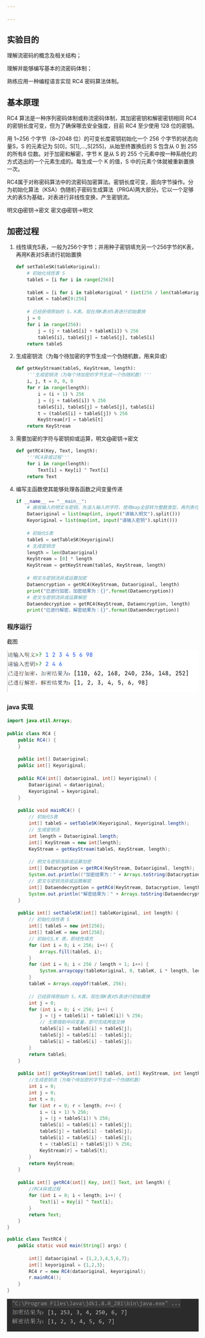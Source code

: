 ```yaml
---

---
```


## 实验目的

理解流密码的概念及相关结构；

理解并能够编写基本的流密码体制；

熟练应用一种编程语言实现 RC4 密码算法体制。

## 基本原理

RC4 算法是一种序列密码体制或称流密码体制，其加密密钥和解密密钥相同 RC4 的密钥长度可变，但为了确保哪去安全强度，目前 RC4 至少使用 128 位的密钥。 

用 1~256 个字节（8~2048 位）的可变长度密钥初始化一个 256 个字节的状态向量S，S 的元素记为 S[0]，S[1],…,S[255]，从始至终置换后的 S 包含从 0 到 255 的所有8 位数。对于加密和解密，字节 K 是从 S 的 255 个元素中按一种系统化的方式选出的一个元素生成的。每生成一个 K 的值，S 中的元素个体就被重新置换一次。

RC4属于对称密码算法中的流密码加密算法。密钥⻓度可变，⾯向字节操作。分为初始化算法（KSA）伪随机子密码生成算法（PRGA)两大部分。它以⼀个⾜够⼤的表S为基础，对表进⾏⾮线性变换，产⽣密钥流。

明文$\bigoplus$密钥$\rightarrow$密文          密文$\bigoplus$密钥$\rightarrow$明文

## **加密过程**

1. 线性填充S表，⼀般为256个字节；并用种子密钥填充另⼀个256字节的K表，再用K表对S表进行初始置换

   ```python
   def setTableSK(tableKoriginal):
       # 初始化线性表 S
       tableS = [i for i in range(256)]
       
       tableK = [i for i in tableKoriginal * (int(256 / len(tableKoriginal)) + 1)]
       tableK = tableK[0:256]
   
       # 已经获得原始的 S，K表。现在⽤K表对S表进⾏初始置换
       j = 0
       for i in range(256):
           j = (j + tableS[i] + tableK[i]) % 256
           tableS[i], tableS[j] = tableS[j], tableS[i]
       return tableS
   ```

   

2. ⽣成密钥流（为每个待加密的字节⽣成⼀个伪随机数，⽤来异或）

   ```python
   def getKeyStream(tableS, KeyStream, length):
       '''生成密钥流（为每个待加密的字节⽣成⼀个伪随机数）'''
       i, j, t = 0, 0, 0
       for r in range(length):
           i = (i + 1) % 256
           j = (j + tableS[i]) % 256
           tableS[i], tableS[j] = tableS[j], tableS[i]
           t = (tableS[i] + tableS[j]) % 256
           KeyStream[r] = tableS[t]
       return KeyStream
   ```

   

3. 需要加密的字符与密钥抑或运算，明文$\bigoplus$密钥$\rightarrow$密文 

    ```python
    def getRC4(Key, Text, length):
        '''RC4异或过程'''
        for i in range(length):
            Text[i] = Key[i] ^ Text[i]
        return Text
    ```

4. 编写主函数使其能够处理各函数之间变量传递

   ```python
   if __name__ == "__main__":
       # 接收输入的明文与密钥。先读入输入的字符，使用map全部转为整数类型，再列表化转为list格式
       Dataoriginal = list(map(int, input("请输入明文").split()))
       Keyoriginal = list(map(int, input("请输入密钥").split()))
   
       # 初始化S表
       tableS = setTableSK(Keyoriginal)
       # 生成密钥流
       length = len(Dataoriginal)
       KeyStream = [0] * length
       KeyStream = getKeyStream(tableS, KeyStream, length)
       
       # 明文与密钥流异或运算加密
       Dataencryption = getRC4(KeyStream, Dataoriginal, length)
       print("已进行加密，加密结果为：{}".format(Dataencryption))
       # 密文与密钥流异或运算解密
       Dataendecryption = getRC4(KeyStream, Dataencryption, length)
       print("已进行解密，解密结果为：{}".format(Dataendecryption))
   ```

### 程序运行

截图

![image-20211017132117068](RC4test.assets/image-20211017132117068.png)

### java 实现

```java
import java.util.Arrays;

public class RC4 {
    public RC4() {
    }

    public int[] Dataoriginal;
    public int[] Keyoriginal;

    public RC4(int[] dataoriginal, int[] keyoriginal) {
        Dataoriginal = dataoriginal;
        Keyoriginal = keyoriginal;
    }

    public void mainRC4() {
        // 初始化S表
        int[] tableS = setTableSK(Keyoriginal, Keyoriginal.length);
        // 生成密钥流
        int length = Dataoriginal.length;
        int[] KeyStream = new int[length];
        KeyStream = getKeyStream(tableS, KeyStream, length);

        // 明文与密钥流异或运算加密
        int[] Datacryption = getRC4(KeyStream, Dataoriginal, length);
        System.out.println(("加密结果为：" + Arrays.toString(Datacryption)));
        // 密文与密钥流异或运算解密
        int[] Dataendecryption = getRC4(KeyStream, Datacryption, length);
        System.out.println("解密结果为：" + Arrays.toString(Dataendecryption));
    }

    public int[] setTableSK(int[] tableKoriginal, int length) {
        // 初始化线性表 S
        int[] tableS = new int[256];
        int[] tableK = new int[258];
        // 初始化S,K 表，即线性填充
        for (int i = 0; i < 256; i++) {
            Arrays.fill(tableS, i);
        }
        for (int i = 0; i < 256 / length + 1; i++) {
            System.arraycopy(tableKoriginal, 0, tableK, i * length, length);
        }
        tableK = Arrays.copyOf(tableK, 256);

        // 已经获得原始的 S，K表。现在⽤K表对S表进⾏初始置换
        int j = 0;
        for (int i = 0; i < 256; i++) {
            j = (j + tableS[i] + tableK[i]) % 256;
            // 无需借助中间变量，即可完成两值交换
            tableS[i] = tableS[i] + tableS[j];
            tableS[j] = tableS[i] - tableS[j];
            tableS[i] = tableS[i] - tableS[j];
        }
        return tableS;
    }

    public int[] getKeyStream(int[] tableS, int[] KeyStream, int length) {
        //生成密钥流（为每个待加密的字节⽣成⼀个伪随机数）
        int i = 0;
        int j = 0;
        int t = 0;
        for (int r = 0; r < length; r++) {
            i = (i + 1) % 256;
            j = (j + tableS[i]) % 256;
            tableS[i] = tableS[i] + tableS[j];
            tableS[j] = tableS[i] - tableS[j];
            tableS[i] = tableS[i] - tableS[j];
            t = (tableS[i] + tableS[j]) % 256;
            KeyStream[r] = tableS[t];
        }
        return KeyStream;
    }

    public int[] getRC4(int[] Key, int[] Text, int length) {
        //RC4异或过程
        for (int i = 0; i < length; i++) {
            Text[i] = Key[i] ^ Text[i];
        }
        return Text;
    }
}
```

```java
public class TestRC4 {
    public static void main(String[] args) {

        int[] dataoriginal = {1,2,3,4,5,6,7};
        int[] keyoriginal = {1,2,3};
        RC4 r = new RC4(dataoriginal, keyoriginal);
        r.mainRC4();
    }
}
```

![image-20211017144438771](RC4test.assets/image-20211017144438771.png)

